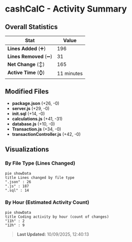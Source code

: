 # cashCalC - Activity Summary 

## Overall Statistics

| Stat                   | Value                                                             |
| ---------------------- | ----------------------------------------------------------------- |
| **Lines Added** (➕)   | 196                                          |
| **Lines Removed** (➖) | 31                                        |
| **Net Change** (↕)    | 165                |
| **Active Time** (⌚)   | 11 minutes |


## Modified Files
- **package.json** (+26, -0)
- **server.js** (+29, -0)
- **init.sql** (+14, -0)
- **calculations.js** (+41, -31)
- **database.js** (+10, -0)
- **Transaction.js** (+34, -0)
- **transactionController.js** (+42, -0)

## Visualizations

### By File Type (Lines Changed)

```mermaid
pie showData
title Lines changed by file type
".json" : 26
".js" : 187
".sql" : 14
```

### By Hour (Estimated Activity Count)

```mermaid
pie showData
title Coding activity by hour (count of changes)
"11h" : 2
"12h" : 9
```


> **Last Updated:** 10/09/2025, 12:40:13